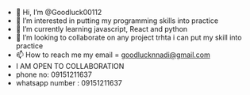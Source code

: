 - 👋 Hi, I’m @Goodluck00112
- 👀 I’m interested in putting my programming skills into practice
- 🌱 I’m currently learning javascript, React and python
- 💞️ I’m looking to collaborate on any project trhta i can put my skill into practice
- 📫 How to reach me my email = goodlucknnadi@gmail.com
- I AM OPEN TO COLLABORATION
- phone no: 09151211637
- whatsapp number : 09151211637

<!---
Goodluck00112/Goodluck00112 is a ✨ special ✨ repository because its `README.md` (this file) appears on your GitHub profile.
You can click the Preview link to take a look at your changes.
--->
